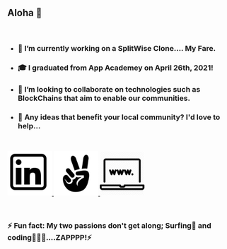 ## Aloha 👋

<br>

- ### 🔭 I’m currently working on a SplitWise Clone.... My Fare.
- ### 🎓 I graduated from App Academey on April 26th, 2021!
- ### 👯 I’m looking to collaborate on technologies such as BlockChains that aim to enable our communities.
- ### 💬 Any ideas that benefit your local community? I'd love to help...

<br>
<p>
<a href="https://www.linkedin.com/in/coderay/" target="_blank">
   <img src="./images/linkedin.png" alt="linkedin" width="20%" height="20%">
</a>
<a href="https://angel.co/u/raymond-arthur-may/" target="_blank">
   <img src="./images/angellist.png" alt="angellist" width="20%" height="20%">
</a>
<a href="https://www.raymondmay.com/" target="_blank">
   <img src="./images/profile_pic.png" alt="personal site" width="20%" height="20%">
</a>
</p>
<br>



### ⚡ Fun fact: My two passions don't get along; Surfing🌊 and coding👨🏽‍💻....ZAPPPP!⚡
<!--
**raymondmay95/raymondmay95** is a ✨ _special_ ✨ repository because its `README.md` (this file) appears on your GitHub profile.

Here are some ideas to get you started:
- 🤔 I’m looking for help with ...
- 😄 Pronouns: ...
-->
